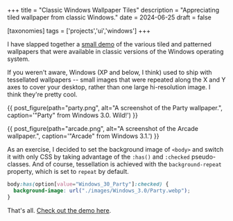 +++
title = "Classic Windows Wallpaper Tiles"
description = "Appreciating tiled wallpaper from classic Windows."
date = 2024-06-25
draft = false

[taxonomies]
tags = ['projects','ui','windows']
+++

I have slapped together a [small demo](https://tiles.jesse.cafe) of the various
tiled and patterned wallpapers that were available in classic versions of the
Windows operating system.

If you weren't aware, Windows (XP and below, I think) used to ship with
tessellated wallpapers -- small images that were repeated along the X and Y axes
to cover your desktop, rather than one large hi-resolution image. I think
they're pretty cool.

{{ post_figure(path="party.png", alt="A screenshot of the Party wallpaper.",
caption='"Party" from Windows 3.0. Wild!') }}

{{ post_figure(path="arcade.png", alt="A screenshot of the Arcade wallpaper.",
caption='"Arcade" from Windows 3.1.') }}

As an exercise, I decided to set the background image of `<body>` and switch it
with only CSS by taking advantage of the `:has()` and `:checked` pseudo-classes.
And of course, tessellation is achieved with the `background-repeat` property,
which is set to `repeat` by default.

```scss
body:has(option[value="Windows_30_Party"]:checked) {
  background-image: url("./images/Windows_3.0/Party.webp");
}
```

That's all. [Check out the demo here](https://tiles.jesse.cafe).
